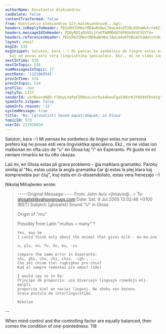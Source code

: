 ```yaml
---
authorName: Konstantin Aleksandrov
canDelete: false
contentTrasformed: false
from: Konstantin Aleksandrov &lt;kaleksandrov@...&gt;
headers.inReplyToHeader: PEUxRHJSMmotMDAwNnNwLTAwLm4xOTU0LW1haWwtcnVAZjIxLm1haWwucnU+
headers.messageIdInHeader: PDQyRDIyOUU5LjYwOTA0MDdATUFHUk9VUC5SVT4=
headers.referencesHeader: PEUxRHJSMmotMDAwNnNwLTAwLm4xOTU0LW1haWwtcnVAZjIxLm1haWwucnU+
layout: email
msgId: 535
msgSnippet: Saluton, kara :-) Mi pensas ke sonbeleco de lingvo estas nur persona prefero
  kaj ne povas esti vera lingvisktika specialeco. Ekz., mi ne vidas ion malbonan en
nextInTime: 536
nextInTopic: 536
numMessagesInTopic: 27
postDate: '1121069545'
prevInTime: 534
prevInTopic: 534
profile: .nan
replyTo: LIST
senderId: vbYBoxcmNdD-YlBoyLhePpFZRBevLvnrbvA4kmuFga54HUrK3Y6D95FDxkVqYgqkMTxkmgkEAujTkdOYJXn_mTLvmHMAGbmg3Qh2qmbOCuGcm0LDVEmF
spamInfo.isSpam: false
spamInfo.reason: '12'
systemMessage: true
title: 'Re: [glosalist] Sound &quot;U&quot; in Glosa'
topicId: 533
userId: 222928034
---
```


Saluton, kara :-)
Mi pensas ke sonbeleco de lingvo estas nur persona prefero kaj ne povas esti 
vera lingvisktika specialeco. Ekz., mi ne vidas ion malbonan en ofta uzo de "u" 
en Glosa kaj "i" en Esperanto. Pli ĝuste mi eĉ neniam rimarkis ke tiu ofto okazas.

Laŭ mi, en Glosa estas pli grava problemo - ĝia malklara gramatiko. Paroloj 
similaj al "Nu, estas uzata la angla gramatika ĉar ĝi estas la plej klara kaj 
komprenebla por ĉiuj", kiuj estis en ĉi-dissendolisto, estas vera frenezaĵo :-)

Nikolaj Mihajlenko wrote:
> -----Original Message----- 
> From: John Avis <jhnavis@...> 
> To: glosalist@yahoogroups.com 
> Date: Sat, 9 Jul 2005 13:02:46 +0100 (BST) 
> Subject: [glosalist] Sound "U" in Glosa 
> 
> Origin of "mu"
> 
> Possibly from Latin "multus = many" ?
> 
> ~~~~~~~~~~~~~~~~~~~
> Yes, may be
> I could think only about the animal that gives milk - mu-mu-zoa
> 
> u, plu, nu, fu, du, mu, -ru
> 
> Compare the same error in Esperanto:
> shi, ghi, chu, chi, chio, -igh-, ...
> Chu shi chiam tiel rughighas pro chio?
> Kad el sempre redeskas pro omno? (Ido)
> 
> I would say so in Eo:
> Principo de proporcio: uzu diversajn lingvajn rimedojn mli-malpli
> proporcie kiel en naciaj lingvoj. Ne shoku sen bezono.
> Grava postulo de interlingvistiko.
> 
> Nikolao

-- 

   When mind control and the controlling factor are equally balanced, then
   comes the condition of one-pointedness. 118





